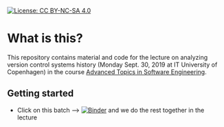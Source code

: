 [![License: CC BY-NC-SA 4.0](https://img.shields.io/badge/License-CC%20BY--NC--SA%204.0-lightgrey.svg)](https://creativecommons.org/licenses/by-nc-sa/4.0/)


# What is this?

This repository contains material and code for the lecture on analyzing version control systems history (Monday Sept. 30, 2019 at IT University of Copenhagen) in the course [Advanced Topics in Software Engineering](https://learnit.itu.dk/course/view.php?id=3019086).


## Getting started

  * Click on this batch --> [![Binder](https://mybinder.org/badge.svg)](https://mybinder.org/v2/gh/helgecph/2019_ase_behavioural_analysis/master) and we do the rest together in the lecture
